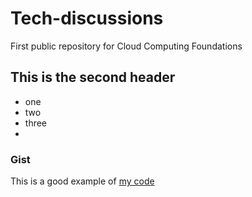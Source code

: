 # Tech-discussions
First public repository for Cloud Computing Foundations

## This is the second header

* one
* two
* three
* 
### Gist
This is a good example of [my code](https://gist.github.com/LEXsB/817213ed1305eb748244a9aa711e7fb9)
